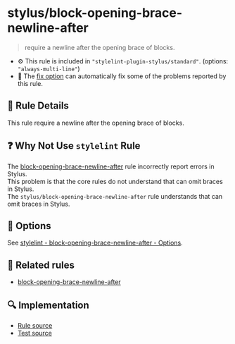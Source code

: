 # stylus/block-opening-brace-newline-after

> require a newline after the opening brace of blocks.

- :gear: This rule is included in `"stylelint-plugin-stylus/standard"`. (options: `"always-multi-line"`)
- :wrench: The [fix option](https://stylelint.io/user-guide/usage/options#fix) can automatically fix some of the problems reported by this rule.

## :book: Rule Details

This rule require a newline after the opening brace of blocks.

## :question: Why Not Use `stylelint` Rule

The [block-opening-brace-newline-after] rule incorrectly report errors in Stylus.  
This problem is that the core rules do not understand that can omit braces in Stylus.  
The `stylus/block-opening-brace-newline-after` rule understands that can omit braces in Stylus.

## :wrench: Options

See [stylelint - block-opening-brace-newline-after - Options](https://stylelint.io/user-guide/rules/block-opening-brace-newline-after#options).

## :couple: Related rules

- [block-opening-brace-newline-after]

[block-opening-brace-newline-after]: https://stylelint.io/user-guide/rules/block-opening-brace-newline-after

## :mag: Implementation

- [Rule source](https://github.com/stylus/stylelint-plugin-stylus/blob/main/lib/rules/block-opening-brace-newline-after.js)
- [Test source](https://github.com/stylus/stylelint-plugin-stylus/blob/main/tests/lib/rules/block-opening-brace-newline-after.js)
